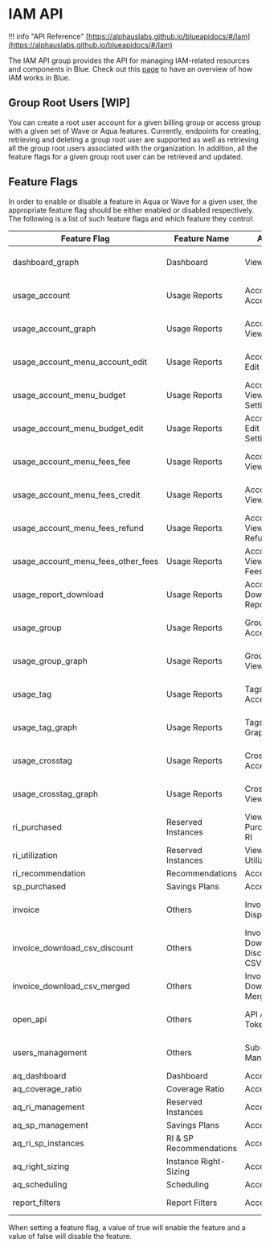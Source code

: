 # IAM API

!!! info "API Reference"
    [https://alphauslabs.github.io/blueapidocs/#/Iam](https://alphauslabs.github.io/blueapidocs/#/Iam)

The IAM API group provides the API for managing IAM-related resources and components in Blue. Check out this [page](https://alphauslabs.github.io/docs/iam/) to have an overview of how IAM works in Blue.

## Group Root Users [WIP]

You can create a root user account for a given billing group or access group with a given set of Wave or Aqua features. Currently, endpoints for creating, retrieving and deleting a group root user are supported as well as retrieving all the group root users associated with the organization. In addition, all the feature flags for a given group root user can be retrieved and updated.

## Feature Flags

In order to enable or disable a feature in Aqua or Wave for a given user, the appropriate feature flag should be either enabled or disabled respectively. The following is a list of such feature flags and which feature they control:

| **Feature Flag** | **Feature Name** | **Action** | **Product** |
|---|---|---|---|
| dashboard_graph | Dashboard | View Graph | Wave / Wave Pro |
| usage_account | Usage Reports | Accounts - Access | Wave / Wave Pro |
| usage_account_graph | Usage Reports | Accounts - View Graph | Wave / Wave Pro |
| usage_account_menu_account_edit | Usage Reports | Accounts - Edit Info | Wave / Wave Pro |
| usage_account_menu_budget | Usage Reports | Accounts - View Budget Settings | Wave / Wave Pro |
| usage_account_menu_budget_edit | Usage Reports | Accounts - Edit Budget Settings | Wave / Wave Pro |
| usage_account_menu_fees_fee | Usage Reports | Accounts - View Fees | Wave / Wave Pro |
| usage_account_menu_fees_credit | Usage Reports | Accounts - View Credits | Wave / Wave Pro |
| usage_account_menu_fees_refund | Usage Reports | Accounts - View Refunds | Wave / Wave Pro |
| usage_account_menu_fees_other_fees | Usage Reports | Accounts - View Other Fees | Wave / Wave Pro |
| usage_report_download | Usage Reports | Accounts - Download Reports CSV | Wave / Wave Pro |
| usage_group | Usage Reports | Groups - Access | Wave / Wave Pro |
| usage_group_graph | Usage Reports | Groups - View Graph | Wave / Wave Pro |
| usage_tag | Usage Reports | Tags - Access | Wave / Wave Pro |
| usage_tag_graph | Usage Reports | Tags - View Graph | Wave / Wave Pro |
| usage_crosstag | Usage Reports | Crosstag - Access | Wave / Wave Pro |
| usage_crosstag_graph | Usage Reports | Crosstag - View Graph | Wave / Wave Pro |
| ri_purchased | Reserved Instances | View Purchased RI | Wave |
| ri_utilization | Reserved Instances | View RI Utilization | Wave |
| ri_recommendation | Recommendations | Access | Wave |
| sp_purchased | Savings Plans | Access | Wave |
| invoice | Others | Invoice - Display Link | Wave / Wave Pro |
| invoice_download_csv_discount | Others | Invoice - Download Discounted CSV | Wave / Wave Pro |
| invoice_download_csv_merged | Others | Invoice - Download Merged CSV | Wave / Wave Pro |
| open_api | Others | API Access Tokens | Wave / Wave Pro |
| users_management | Others | Sub-user Management | Wave / Wave Pro |
| aq_dashboard | Dashboard | Access | Aqua |
| aq_coverage_ratio | Coverage Ratio | Access | Aqua |
| aq_ri_management | Reserved Instances | Access | Aqua |
| aq_sp_management | Savings Plans | Access | Aqua |
| aq_ri_sp_instances | RI & SP Recommendations | Access | Aqua |
| aq_right_sizing | Instance Right-Sizing | Access | Aqua |
| aq_scheduling | Scheduling | Access | Aqua |
| report_filters | Report Filters | Access | Wave Pro |

When setting a feature flag, a value of true will enable the feature and a value of false will disable the feature.
